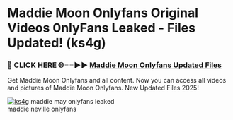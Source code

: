 # Maddie Moon Onlyfans Original Videos 0nlyFans Leaked - Files Updated! (ks4g)

<h3>🔴 CLICK HERE 🌐==►► <a href="https://tinyurl.com/2jnfzry5" rel="nofollow">Maddie Moon Onlyfans Updated Files</a></h3>

Get Maddie Moon Onlyfans and all content. Now you can access all videos and pictures of Maddie Moon Onlyfans. New Updated Files 2025!

[![ks4g](https://i.imgur.com/GyGTBgg.gif)](https://tinyurl.com/2jnfzry5)
maddie may onlyfans leaked<br>
maddie neville onlyfans